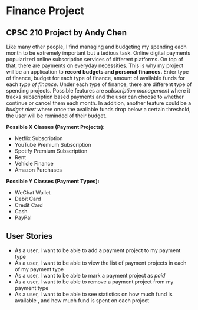 # Finance Project

## CPSC 210 Project by Andy Chen

Like many other people, I find managing and budgeting my spending each month to be extremely important but a tedious
task. Online digital payments popularized online subscription services of different platforms. On top of that, there
are payments on everyday necessities. This is why my project will be an application to **record budgets and personal
finances.** Enter type of finance, budget for each type of finance, amount of available funds for each *type of
finance*. Under each type of finance, there are different type of spending projects. Possible features are
*subscription
management* where it tracks subscription based payments and the user can choose to whether continue or cancel them
each month. In
addition, another feature could be a *budget alert* where once the available funds drop below a certain threshold, the
user will be reminded of their budget.

**Possible X Classes (Payment Projects):**

- Netflix Subscription
- YouTube Premium Subscription
- Spotify Premium Subscription
- Rent
- Vehicle Finance
- Amazon Purchases

**Possible Y Classes (Payment Types):**

- WeChat Wallet
- Debit Card
- Credit Card
- Cash
- PayPal

## User Stories

- As a user, I want to be able to add a payment project to my payment type
- As a user, I want to be able to view the list of payment projects in each of my payment type
- As a user, I want to be able to mark a payment project as *paid*
- As a user, I want to be able to remove a payment project from my payment type
- As a user, I want to be able to see statistics on how much fund is available , and how much fund is spent on
  each project
